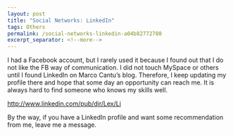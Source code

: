 ```yaml
---
layout: post
title: "Social Networks: LinkedIn"
tags: Others
permalink: /social-networks-linkedin-a04b82772780
excerpt_separator: <!--more-->
---
```

I had a Facebook account, but I rarely used it because I found out that I do not like the FB way of communication. I did not touch MySpace or others until I found LinkedIn on Marco Cantu’s blog. Therefore, I keep updating my profile there and hope that some day an opportunity can reach me. It is always hard to find someone who knows my skills well.

http://www.linkedin.com/pub/dir/Lex/Li

By the way, if you have a LinkedIn profile and want some recommendation from me, leave me a message.
<!--more-->